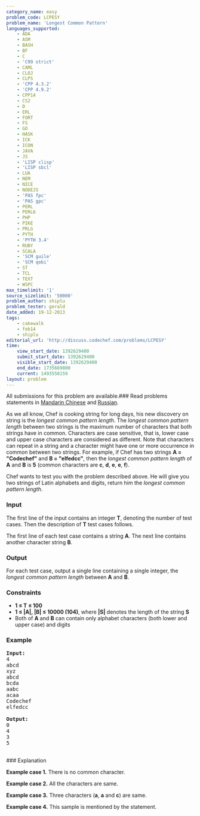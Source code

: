```yaml
---
category_name: easy
problem_code: LCPESY
problem_name: 'Longest Common Pattern'
languages_supported:
    - ADA
    - ASM
    - BASH
    - BF
    - C
    - 'C99 strict'
    - CAML
    - CLOJ
    - CLPS
    - 'CPP 4.3.2'
    - 'CPP 4.9.2'
    - CPP14
    - CS2
    - D
    - ERL
    - FORT
    - FS
    - GO
    - HASK
    - ICK
    - ICON
    - JAVA
    - JS
    - 'LISP clisp'
    - 'LISP sbcl'
    - LUA
    - NEM
    - NICE
    - NODEJS
    - 'PAS fpc'
    - 'PAS gpc'
    - PERL
    - PERL6
    - PHP
    - PIKE
    - PRLG
    - PYTH
    - 'PYTH 3.4'
    - RUBY
    - SCALA
    - 'SCM guile'
    - 'SCM qobi'
    - ST
    - TCL
    - TEXT
    - WSPC
max_timelimit: '1'
source_sizelimit: '50000'
problem_author: shiplu
problem_tester: gerald
date_added: 19-12-2013
tags:
    - cakewalk
    - feb14
    - shiplu
editorial_url: 'http://discuss.codechef.com/problems/LCPESY'
time:
    view_start_date: 1392629400
    submit_start_date: 1392629400
    visible_start_date: 1392629400
    end_date: 1735669800
    current: 1493558159
layout: problem
---
```

All submissions for this problem are available.###  Read problems statements in [Mandarin Chinese](http://www.codechef.com/download/translated/FEB14/mandarin/LCPESY.pdf) and [Russian](http://www.codechef.com/download/translated/FEB14/russian/LCPESY.pdf).

As we all know, Chef is cooking string for long days, his new discovery on string is the _longest common pattern length_. The _longest common pattern length_ between two strings is the maximum number of characters that both strings have in common. Characters are case sensitive, that is, lower case and upper case characters are considered as different. Note that characters can repeat in a string and a character might have one or more occurrence in common between two strings. For example, if Chef has two strings **A = "Codechef"** and **B = "elfedcc"**, then the _longest common pattern length_ of **A** and **B** is **5** (common characters are **c**, **d**, **e**, **e**, **f**).

Chef wants to test you with the problem described above. He will give you two strings of Latin alphabets and digits, return him the _longest common pattern length_.

### Input

The first line of the input contains an integer **T**, denoting the number of test cases. Then the description of **T** test cases follows.

The first line of each test case contains a string **A**. The next line contains another character string **B**.

### Output

For each test case, output a single line containing a single integer, the _longest common pattern length_ between **A** and **B**.

### Constraints

- **1 ≤ T ≤ 100**
- **1 ≤ |A|, |B| ≤ 10000 (104)**, where **|S|** denotes the length of the string **S**
- Both of **A** and **B** can contain only alphabet characters (both lower and upper case) and digits

### Example

<pre><b>Input:</b>
4
abcd
xyz
abcd
bcda
aabc
acaa
Codechef
elfedcc

<b>Output:</b>
0
4
3
5

</pre>### Explanation
**Example case 1.** There is no common character.

**Example case 2.** All the characters are same.

**Example case 3.** Three characters (**a**, **a** and **c**) are same.

**Example case 4.** This sample is mentioned by the statement.
